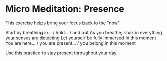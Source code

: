 # Micro Meditation: Presence
This exercise helps bring your focus back to the "now"

Start by breathing in... / hold... / and out
As you breathe, soak in everything your senses are detecting
Let yourself be fully immersed in this moment
You are here... / you are present... / you belong in this moment

Use this practice to stay present throughout your day

[_meta:author]:- "Kip"
[_meta:tags]:- "mindfulness,presence"
[_meta:size]:- "micro"
